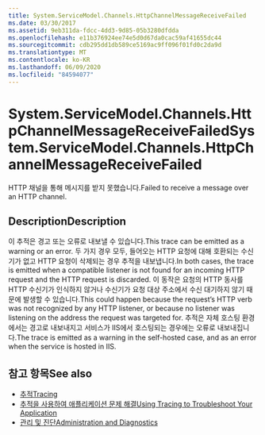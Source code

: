 ```yaml
---
title: System.ServiceModel.Channels.HttpChannelMessageReceiveFailed
ms.date: 03/30/2017
ms.assetid: 9eb311da-fdcc-4dd3-9d85-05b3280dfdda
ms.openlocfilehash: e11b376924ee74e5d0d67da0cac59af41655dc44
ms.sourcegitcommit: cdb295dd1db589ce5169ac9ff096f01fd0c2da9d
ms.translationtype: MT
ms.contentlocale: ko-KR
ms.lasthandoff: 06/09/2020
ms.locfileid: "84594077"
---
```

# <a name="systemservicemodelchannelshttpchannelmessagereceivefailed"></a><span data-ttu-id="454f9-102">System.ServiceModel.Channels.HttpChannelMessageReceiveFailed</span><span class="sxs-lookup"><span data-stu-id="454f9-102">System.ServiceModel.Channels.HttpChannelMessageReceiveFailed</span></span>
<span data-ttu-id="454f9-103">HTTP 채널을 통해 메시지를 받지 못했습니다.</span><span class="sxs-lookup"><span data-stu-id="454f9-103">Failed to receive a message over an HTTP channel.</span></span>  
  
## <a name="description"></a><span data-ttu-id="454f9-104">Description</span><span class="sxs-lookup"><span data-stu-id="454f9-104">Description</span></span>  
 <span data-ttu-id="454f9-105">이 추적은 경고 또는 오류로 내보낼 수 있습니다.</span><span class="sxs-lookup"><span data-stu-id="454f9-105">This trace can be emitted as a warning or an error.</span></span> <span data-ttu-id="454f9-106">두 가지 경우 모두, 들어오는 HTTP 요청에 대해 호환되는 수신기가 없고 HTTP 요청이 삭제되는 경우 추적을 내보냅니다.</span><span class="sxs-lookup"><span data-stu-id="454f9-106">In both cases, the trace is emitted when a compatible listener is not found for an incoming HTTP request and the HTTP request is discarded.</span></span> <span data-ttu-id="454f9-107">이 동작은 요청의 HTTP 동사를 HTTP 수신기가 인식하지 않거나 수신기가 요청 대상 주소에서 수신 대기하지 않기 때문에 발생할 수 있습니다.</span><span class="sxs-lookup"><span data-stu-id="454f9-107">This could happen because the request’s HTTP verb was not recognized by any HTTP listener, or because no listener was listening on the address the request was targeted for.</span></span> <span data-ttu-id="454f9-108">추적은 자체 호스팅 환경에서는 경고로 내보내지고 서비스가 IIS에서 호스팅되는 경우에는 오류로 내보내집니다.</span><span class="sxs-lookup"><span data-stu-id="454f9-108">The trace is emitted as a warning in the self-hosted case, and as an error when the service is hosted in IIS.</span></span>  
  
## <a name="see-also"></a><span data-ttu-id="454f9-109">참고 항목</span><span class="sxs-lookup"><span data-stu-id="454f9-109">See also</span></span>

- [<span data-ttu-id="454f9-110">추적</span><span class="sxs-lookup"><span data-stu-id="454f9-110">Tracing</span></span>](index.md)
- [<span data-ttu-id="454f9-111">추적을 사용하여 애플리케이션 문제 해결</span><span class="sxs-lookup"><span data-stu-id="454f9-111">Using Tracing to Troubleshoot Your Application</span></span>](using-tracing-to-troubleshoot-your-application.md)
- [<span data-ttu-id="454f9-112">관리 및 진단</span><span class="sxs-lookup"><span data-stu-id="454f9-112">Administration and Diagnostics</span></span>](../index.md)
